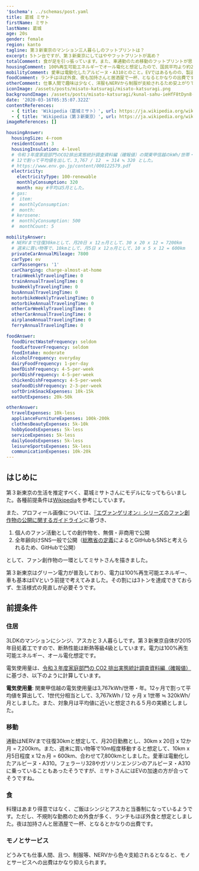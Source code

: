 ```yaml
---
'$schema': ../schemas/post.yaml
title: 葛城 ミサト
firstName: ミサト
lastName: 葛城
age: 20s
gender: female
region: kanto
tagline: 第３新東京のマンション三人暮らしのフットプリントは？
excerpt: 5トン台ですが、第３新東京にしてはややフットプリントが高め？
totalComment: 食が足を引っ張っています。また、車通勤のため移動のフットプリントが思ったより高めです。
housingComment: 100%再生可能エネルギーでオール電化と想定したので、国民平均より約2t弱低い値になっています。さすが、第３新東京。
mobilityComment: 愛車は電動化したアルピーヌ・A310とのこと。EVではあるものの、製造時のカーボンフットプリントがかさんでいます。
foodComment: ランチはほぼ外食、夜も加持さんと居酒屋で一杯、となるとかなりの出費です。
otherComment: 仕事人間で趣味は少なく、洋服もNERVから制服が支給されるため安上がりです。
iconImage: /assets/posts/misato-katsuragi/misato-katsuragi.png
backgroundImage: /assets/posts/misato-katsuragi/kunal-sahu-ieHfF8tDyn8-unsplash.jpg
date: '2020-03-16T05:35:07.322Z'
contentReferences:
  - { title: 'Wikipedia（葛城ミサト）', url: https://ja.wikipedia.org/wiki/%E8%91%9B%E5%9F%8E%E3%83%9F%E3%82%B5%E3%83%88 }
  - { title: 'Wikipedia（第３新東京）', url: https://ja.wikipedia.org/wiki/%E7%AC%AC3%E6%96%B0%E6%9D%B1%E4%BA%AC%E5%B8%82 }
imageReferences: []

housingAnswer:
  housingSize: 4-room
  residentCount: 3
  housingInsulation: 4-level
  # 令和３年度家庭部門のCO2排出実態統計調査資料編（確報値）の関東甲信越のkWh/世帯・年が3,767kWh
  # 12で割って平均値を出して、3,767 / 12  = 314 ≒ 320 とした。
  # https://www.env.go.jp/content/000122579.pdf
  electricity:
    electricityType: 100-renewable
    monthlyConsumption: 320
    month: may #平均は5月とした。
  # gas:
  #  item: 
  #  monthlyConsumption: 
  #  month: 
  # kerosene:
  #  monthlyConsumption: 500
  #  monthCount: 5

mobilityAnswer:
  # NERVまで往復30kmとして、月20日 x 12ヵ月として、30 x 20 x 12 = 7200km
  # 週末に買い物等で、10kmとして、月5日 x 12ヵ月として、10 x 5 x 12 = 600km
  privateCarAnnualMileage: 7800
  carType: ev
  carPassengers: '1'
  carCharging: charge-almost-at-home
  trainWeeklyTravelingTime: 0
  trainAnnualTravelingTime: 0
  busWeeklyTravelingTime: 0
  busAnnualTravelingTime: 0
  motorbikeWeeklyTravelingTime: 0
  motorbikeAnnualTravelingTime: 0
  otherCarWeeklyTravelingTime: 0
  otherCarAnnualTravelingTime: 0
  airplaneAnnualTravelingTime: 0
  ferryAnnualTravelingTime: 0

foodAnswer:
  foodDirectWasteFrequency: seldom
  foodLeftoverFrequency: seldom
  foodIntake: moderate
  alcoholFrequency: everyday
  dairyFoodFrequency: 1-per-day
  beefDishFrequency: 4-5-per-week
  porkDishFrequency: 4-5-per-week
  chickenDishFrequency: 4-5-per-week
  seafoodDishFrequency: 2-3-per-week
  softDrinkSnackExpenses: 10k-15k
  eatOutExpenses: 20k-50k

otherAnswer:
  travelExpenses: 10k-less
  applianceFurnitureExpenses: 100k-200k
  clothesBeautyExpenses: 5k-10k
  hobbyGoodsExpenses: 5k-less
  serviceExpenses: 5k-less
  dailyGoodsExpenses: 5k-less
  leisureSportsExpenses: 5k-less
  communicationExpenses: 10k-20k
---
```


## はじめに

第３新東京の生活を推定すべく、葛城ミサトさんにモデルになってもらいました。各種前提条件は[Wikipedia](https://ja.wikipedia.org/wiki/%E8%91%9B%E5%9F%8E%E3%83%9F%E3%82%B5%E3%83%88)を参考にしています。

また、プロフィール画像については、[『エヴァンゲリオン』シリーズのファン創作物の公開に関するガイドライン](https://www.khara.co.jp/guideline/)に基づき、

1. 個人のファン活動としての創作物を、無償・非商用で公開
2. 全年齢向けSNS一般で公開（[総務省の定義](https://www.soumu.go.jp/main_sosiki/joho_tsusin/security/basic/service/07.html)によるとGitHubもSNSと考えられるため、GitHubで公開）

として、ファン創作物の一環としてミサトさんを描きました。

第３新東京はグリーン電力が普及しており、電力は100%再生可能エネルギー、車も基本はEVという前提で考えてみました。その割には3トンを達成できておらず、生活様式の見直しが必要そうです。

## 前提条件

### 住居

3LDKのマンションにシンジ、アスカと３人暮らしです。第３新東京自体が2015年目処着工ですので、断熱性能は断熱等級4級としています。電力は100%再生可能エネルギー、オール電化想定です。

電気使用量は、[令和３年度家庭部門の CO2 排出実態統計調査資料編（確報値）](https://www.env.go.jp/content/000122579.pdf)に基づき、以下のように計算しています。

**電気使用量**: 関東甲信越の電気使用量は3,767kWh/世帯・年。12ヶ月で割って平均値を算出して、1世代分相当として、3,767kWh / 12 ヶ月 x 1世帯 ≒ 320kWh/月としました。また、対象月は平均値に近いと想定される５月の実績としました。

### 移動

通勤はNERVまで往復30kmと想定して、月20日勤務とし、30km x 20日 x 12か月 = 7,200km。また、週末に買い物等で10m程度移動すると想定して、10km x 月5日程度 x 12ヵ月 = 600km、合わせて7,800kmとしました。愛車は電動化したアルピーヌ・A310。フェラーリ328やガソリンエンジンのアルピーヌ・A310に乗っていることもあったそうですが、ミサトさんにはEVの加速の方が合ってそうですね。

### 食

料理はあまり得意ではなく、ご飯はシンジとアスカと当番制になっているようです。ただし、不規則な勤務のため外食が多く、ランチもほぼ外食と想定としました。夜は加持さんと居酒屋で一杯、となるとかなりの出費です。

### モノとサービス

どうみても仕事人間、且つ、制服等、NERVから色々支給されるとなると、モノとサービスへの出費はかなり抑えられます。
